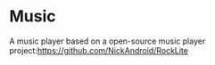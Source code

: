 # Music
A music player based on a open-source music player project:https://github.com/NickAndroid/RockLite
